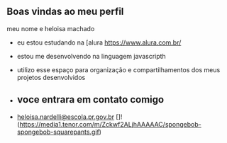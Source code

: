 ## Boas vindas ao meu perfil

meu nome e heloisa machado

- eu estou estudando na [alura https://www.alura.com.br/
- estou me desenvolvendo na linguagem javascripth
- utilizo esse espaço para organização e compartilhamentos dos meus projetos desenvolvidos

- ## voce entrara em contato comigo
- heloisa.nardelli@escola.pr.gov.br
  []!(https://media1.tenor.com/m/Zckwf2ALjhAAAAAC/spongebob-spongebob-squarepants.gif)
